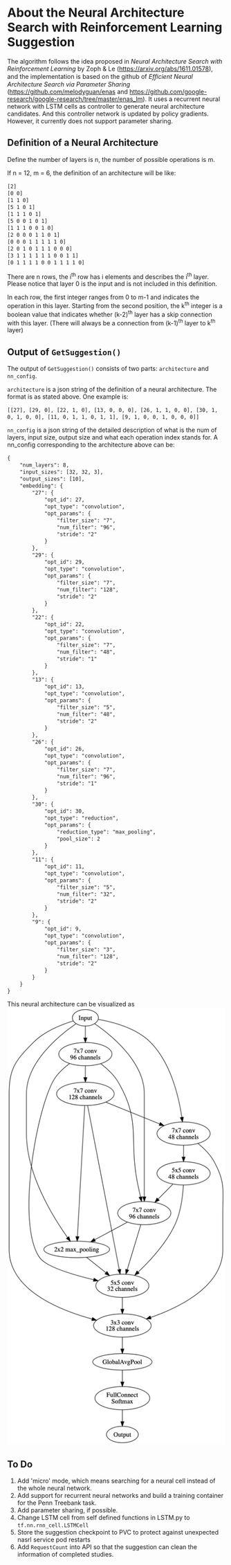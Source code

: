 # About the Neural Architecture Search with Reinforcement Learning Suggestion

The algorithm follows the idea proposed in _Neural Architecture Search with Reinforcement Learning_ by Zoph & Le (https://arxiv.org/abs/1611.01578), and the implementation is based on the github of _Efﬁcient Neural Architecture Search via Parameter Sharing_ (https://github.com/melodyguan/enas and https://github.com/google-research/google-research/tree/master/enas_lm). It uses a recurrent neural network with LSTM cells as controller to generate neural architecture candidates. And this controller network is updated by policy gradients. However, it currently does not support parameter sharing.

## Definition of a Neural Architecture

Define the number of layers is n, the number of possible operations is m.

If n = 12, m = 6, the definition of an architecture will be like:

```
[2]
[0 0]
[1 1 0]
[5 1 0 1]
[1 1 1 0 1]
[5 0 0 1 0 1]
[1 1 1 0 0 1 0]
[2 0 0 0 1 1 0 1]
[0 0 0 1 1 1 1 1 0]
[2 0 1 0 1 1 1 0 0 0]
[3 1 1 1 1 1 1 0 0 1 1]
[0 1 1 1 1 0 0 1 1 1 1 0]
```

There are n rows, the i<sup>th</sup> row has i elements and describes the i<sup>th</sup> layer. Please notice that layer 0 is the input and is not included in this definition.

In each row, the first integer ranges from 0 to m-1 and indicates the operation in this layer.
Starting from the second position, the k<sup>th</sup> integer is a boolean value that indicates whether (k-2)<sup>th</sup> layer has a skip connection with this layer. (There will always be a connection from (k-1)<sup>th</sup> layer to k<sup>th</sup> layer)

## Output of `GetSuggestion()`

The output of `GetSuggestion()` consists of two parts: `architecture` and `nn_config`.

`architecture` is a json string of the definition of a neural architecture. The format is as stated above. One example is:

```
[[27], [29, 0], [22, 1, 0], [13, 0, 0, 0], [26, 1, 1, 0, 0], [30, 1, 0, 1, 0, 0], [11, 0, 1, 1, 0, 1, 1], [9, 1, 0, 0, 1, 0, 0, 0]]
```

`nn_config` is a json string of the detailed description of what is the num of layers, input size, output size and what each operation index stands for. A nn_config corresponding to the architecture above can be:

```
{
    "num_layers": 8,
    "input_sizes": [32, 32, 3],
    "output_sizes": [10],
    "embedding": {
        "27": {
            "opt_id": 27,
            "opt_type": "convolution",
            "opt_params": {
                "filter_size": "7",
                "num_filter": "96",
                "stride": "2"
            }
        },
        "29": {
            "opt_id": 29,
            "opt_type": "convolution",
            "opt_params": {
                "filter_size": "7",
                "num_filter": "128",
                "stride": "2"
            }
        },
        "22": {
            "opt_id": 22,
            "opt_type": "convolution",
            "opt_params": {
                "filter_size": "7",
                "num_filter": "48",
                "stride": "1"
            }
        },
        "13": {
            "opt_id": 13,
            "opt_type": "convolution",
            "opt_params": {
                "filter_size": "5",
                "num_filter": "48",
                "stride": "2"
            }
        },
        "26": {
            "opt_id": 26,
            "opt_type": "convolution",
            "opt_params": {
                "filter_size": "7",
                "num_filter": "96",
                "stride": "1"
            }
        },
        "30": {
            "opt_id": 30,
            "opt_type": "reduction",
            "opt_params": {
                "reduction_type": "max_pooling",
                "pool_size": 2
            }
        },
        "11": {
            "opt_id": 11,
            "opt_type": "convolution",
            "opt_params": {
                "filter_size": "5",
                "num_filter": "32",
                "stride": "2"
            }
        },
        "9": {
            "opt_id": 9,
            "opt_type": "convolution",
            "opt_params": {
                "filter_size": "3",
                "num_filter": "128",
                "stride": "2"
            }
        }
    }
}
```

This neural architecture can be visualized as
![a neural network architecture example](example.png)

## To Do

1. Add 'micro' mode, which means searching for a neural cell instead of the whole neural network.
2. Add support for recurrent neural networks and build a training container for the Penn Treebank task.
3. Add parameter sharing, if possible.
4. Change LSTM cell from self defined functions in LSTM.py to `tf.nn.rnn_cell.LSTMCell`
5. Store the suggestion checkpoint to PVC to protect against unexpected nasrl service pod restarts
6. Add `RequestCount` into API so that the suggestion can clean the information of completed studies.
